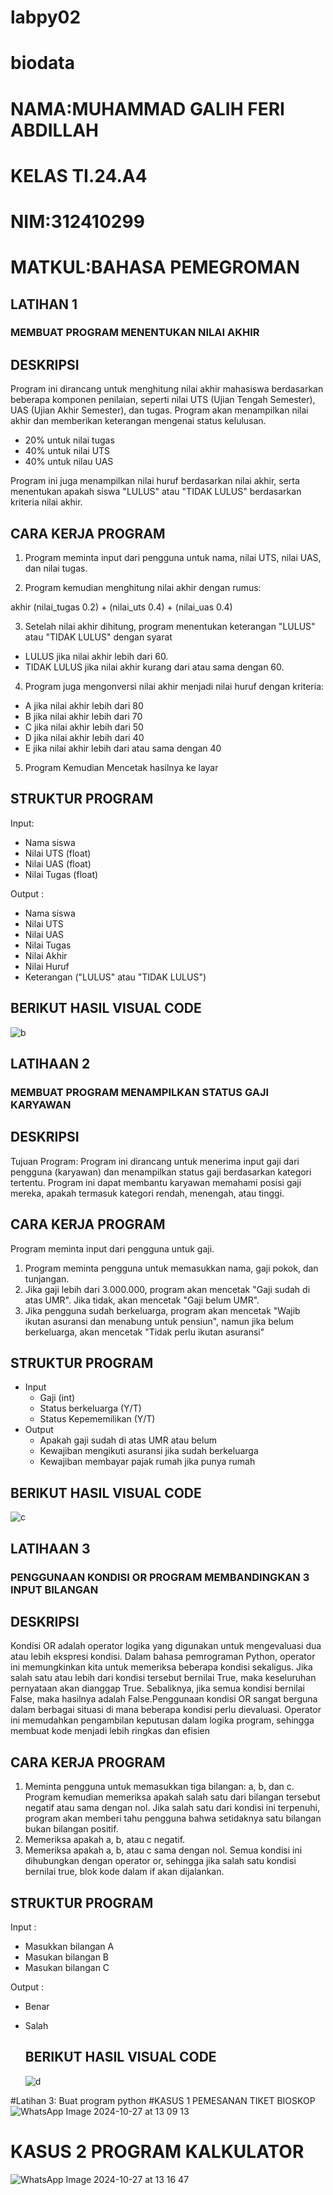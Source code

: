 # labpy02
# biodata
# NAMA:MUHAMMAD GALIH FERI ABDILLAH 
# KELAS TI.24.A4
# NIM:312410299
# MATKUL:BAHASA PEMEGROMAN

## LATIHAN 1
### MEMBUAT PROGRAM MENENTUKAN NILAI AKHIR

## DESKRIPSI
Program ini dirancang untuk menghitung nilai akhir mahasiswa berdasarkan beberapa komponen penilaian, seperti nilai UTS (Ujian Tengah Semester), UAS (Ujian Akhir Semester), dan tugas. Program akan menampilkan nilai akhir dan memberikan keterangan mengenai status kelulusan.
- 20% untuk nilai tugas
- 40% untuk nilai UTS
- 40% untuk nilau UAS

Program ini juga menampilkan nilai huruf berdasarkan nilai akhir, serta menentukan apakah siswa "LULUS" atau "TIDAK LULUS" berdasarkan kriteria nilai akhir.

## CARA KERJA PROGRAM

1. Program meminta input dari pengguna untuk nama, nilai UTS, nilai UAS, dan nilai tugas.

2. Program kemudian menghitung nilai akhir dengan rumus:

akhir (nilai_tugas 0.2) + (nilai_uts 0.4) + (nilai_uas 0.4)

3. Setelah nilai akhir dihitung, program menentukan keterangan "LULUS" atau "TIDAK LULUS" dengan syarat

* LULUS jika nilai akhir lebih dari 60.
* TIDAK LULUS jika nilai akhir kurang dari atau sama dengan 60.

4. Program juga mengonversi nilai akhir menjadi nilai huruf dengan kriteria:

* A jika nilai akhir lebih dari 80
* B jika nilai akhir lebih dari 70
* C jika nilai akhir lebih dari 50
* D jika nilai akhir lebih dari 40
* E jika nilai akhir lebih dari atau sama dengan 40

5. Program Kemudian Mencetak hasilnya ke layar

## STRUKTUR PROGRAM

Input:
- Nama siswa
- Nilai UTS (float)
- Nilai UAS (float)
- Nilai Tugas (float)

Output :
- Nama siswa
- Nilai UTS
- Nilai UAS
- Nilai Tugas
- Nilai Akhir
- Nilai Huruf
- Keterangan ("LULUS" atau "TIDAK LULUS")

## BERIKUT HASIL VISUAL CODE
![b](https://github.com/user-attachments/assets/dff50917-c965-4919-a099-b00ace622b60)


## LATIHAAN 2

### MEMBUAT PROGRAM MENAMPILKAN STATUS GAJI KARYAWAN
## DESKRIPSI
Tujuan Program: Program ini dirancang untuk menerima input gaji dari pengguna (karyawan) dan menampilkan status gaji berdasarkan kategori tertentu. Program ini dapat membantu karyawan memahami posisi gaji mereka, apakah termasuk kategori rendah, menengah, atau tinggi.

## CARA KERJA PROGRAM
Program meminta input dari pengguna untuk gaji.

1. Program meminta pengguna untuk memasukkan nama, gaji pokok, dan tunjangan.
2. Jika gaji lebih dari 3.000.000, program akan mencetak "Gaji sudah di atas UMR". Jika tidak, akan mencetak "Gaji belum UMR".
3. Jika pengguna sudah berkeluarga, program akan mencetak "Wajib ikutan asuransi dan menabung untuk pensiun", namun jika belum berkeluarga, akan mencetak "Tidak perlu ikutan asuransi"

## STRUKTUR PROGRAM
- Input
    - Gaji (int)
    - Status berkeluarga (Y/T)
    - Status Kepememilikan (Y/T)
- Output
    - Apakah gaji sudah di atas UMR atau belum
    - Kewajiban mengikuti asuransi jika sudah berkeluarga
    - Kewajiban membayar pajak rumah jika punya rumah

## BERIKUT HASIL VISUAL CODE
![c](https://github.com/user-attachments/assets/6d4d2929-a329-4696-8520-f6f622cd57ef)


## LATIHAAN 3

### PENGGUNAAN KONDISI OR PROGRAM MEMBANDINGKAN 3 INPUT BILANGAN
## DESKRIPSI
Kondisi OR adalah operator logika yang digunakan untuk mengevaluasi dua atau lebih ekspresi kondisi. Dalam bahasa pemrograman Python, operator ini memungkinkan kita untuk memeriksa beberapa kondisi sekaligus. Jika salah satu atau lebih dari kondisi tersebut bernilai True, maka keseluruhan pernyataan akan dianggap True. Sebaliknya, jika semua kondisi bernilai False, maka hasilnya adalah False.Penggunaan kondisi OR sangat berguna dalam berbagai situasi di mana beberapa kondisi perlu dievaluasi. Operator ini memudahkan pengambilan keputusan dalam logika program, sehingga membuat kode menjadi lebih ringkas dan efisien

## CARA KERJA PROGRAM
1. Meminta pengguna untuk memasukkan tiga bilangan: a, b, dan c. Program kemudian memeriksa apakah salah satu dari bilangan tersebut negatif atau sama dengan nol. Jika salah satu dari kondisi ini terpenuhi, program akan memberi tahu pengguna bahwa setidaknya satu bilangan bukan bilangan positif.
2. Memeriksa apakah a, b, atau c negatif.
3. Memeriksa apakah a, b, atau c sama dengan nol. Semua kondisi ini dihubungkan dengan operator or, sehingga jika salah satu kondisi bernilai true, blok kode dalam if akan dijalankan.

## STRUKTUR PROGRAM
Input :
- Masukkan bilangan A
- Masukan bilangan B 
- Masukan bilangan C

Output :
- Benar
- Salah

  ## BERIKUT HASIL VISUAL CODE
  ![d](https://github.com/user-attachments/assets/ea32dac8-04e5-4e64-97f0-93d8f634fd39)

#Latihan 3: Buat program python
 #KASUS 1 PEMESANAN TIKET BIOSKOP
![WhatsApp Image 2024-10-27 at 13 09 13](https://github.com/user-attachments/assets/00e6849a-e746-4139-8f37-36e3c7a4d884)

# KASUS 2 PROGRAM KALKULATOR 
![WhatsApp Image 2024-10-27 at 13 16 47](https://github.com/user-attachments/assets/1daac884-60c4-4320-adad-cd5557067ea9)
